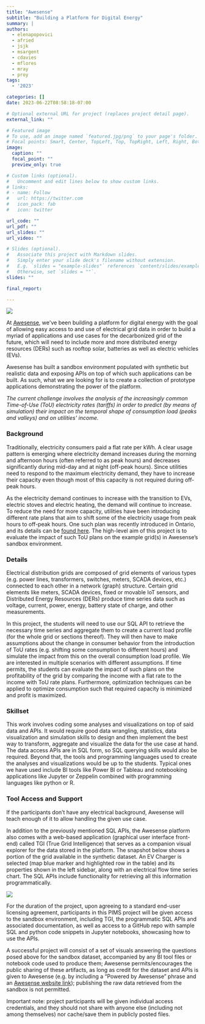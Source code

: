 ```yaml
---
title: "Awesense"
subtitle: "Building a Platform for Digital Energy"
summary: |
authors:
  - elenapopovici
  - afried
  - jsjk
  - msargent
  - cdavies
  - mflores
  - mray
  - proy
tags:
  - '2023'

categories: []
date: 2023-06-22T08:58:18-07:00

# Optional external URL for project (replaces project detail page).
external_link: ""

# Featured image
# To use, add an image named `featured.jpg/png` to your page's folder.
# Focal points: Smart, Center, TopLeft, Top, TopRight, Left, Right, BottomLeft, Bottom, BottomRight.
image:
  caption: ""
  focal_point: ""
  preview_only: true

# Custom links (optional).
#   Uncomment and edit lines below to show custom links.
# links:
# - name: Follow
#   url: https://twitter.com
#   icon_pack: fab
#   icon: twitter

url_code: ""
url_pdf: ""
url_slides: ""
url_video: ""

# Slides (optional).
#   Associate this project with Markdown slides.
#   Simply enter your slide deck's filename without extension.
#   E.g. `slides = "example-slides"` references `content/slides/example-slides.md`.
#   Otherwise, set `slides = ""`.
slides: ""

final_report:

---
```

![](AwesenseLogo.png)

At [Awesense](https://www.awesense.com/), we've been building a platform for
digital energy with the goal of allowing easy access to and use of electrical
grid data in order to build a myriad of applications and use cases for the
decarbonized grid of the future, which will need to include more and more
distributed energy resources (DERs) such as rooftop solar, batteries as well as
electric vehicles (EVs).

Awesense has built a sandbox environment populated with synthetic but realistic
data and exposing APIs on top of which such applications can be built. As such,
what we are looking for is to create a collection of prototype applications
demonstrating the power of the platform.

_The current challenge involves the analysis of the increasingly common
Time-of-Use (ToU) electricity rates (tariffs) in order to predict (by means of
simulation) their impact on the temporal shape of consumption load (peaks and
valleys) and on utilities' income._

###  Background
Traditionally, electricity consumers paid a flat rate per kWh. A clear usage
pattern is emerging where electricity demand increases during the morning and
afternoon hours (often referred to as peak hours) and decreases significantly
during mid-day and at night (off-peak hours). Since utilities need to respond to
the maximum electricity demand, they have to increase their capacity even though
most of this capacity is not required during off-peak hours.

As the electricity demand continues to increase with the transition to EVs,
electric stoves and electric heating, the demand will continue to increase. To
reduce the need for more capacity, utilities have been introducing different
rate plans that aim to shift some of the electricity usage from peak hours to
off-peak hours. One such plan was recently introduced in Ontario, and its
details can be [found here](https://toronto.ctvnews.ca/ontario-introduces-new-ultra-low-overnight-hydro-pricing-1.6350650). The high-level aim of this project is to evaluate the
impact of such ToU plans on the example grid(s) in Awesense’s sandbox
environment.

### Details

Electrical distribution grids are composed of grid elements of various types (e.g. power lines,
transformers, switches, meters, SCADA devices, etc.) connected to each other in a network
(graph) structure. Certain grid elements like meters, SCADA devices, fixed or movable IoT
sensors, and Distributed Energy Resources (DERs) produce time series data such as voltage,
current, power, energy, battery state of charge, and other measurements.

In this project, the students will need to use our SQL API to retrieve the
necessary time series and aggregate them to create a current load profile (for
the whole grid or sections thereof). They will then have to make assumptions
about the change in consumer behavior from the introduction of ToU rates (e.g.
shifting some consumption to different hours) and simulate the impact from this
on the overall consumption load profile. We are interested in multiple scenarios
with different assumptions. If time permits, the students can evaluate the
impact of such plans on the profitability of the grid by comparing the income
with a flat rate to the income with ToU rate plans. Furthermore, optimization
techniques can be applied to optimize consumption such that required capacity is
minimized and profit is maximized.


### Skillset
This work involves coding some analyses and visualizations on top of said data and APIs. It
would require good data wrangling, statistics, data visualization and simulation skills to design
and then implement the best way to transform, aggregate and visualize the data for the use
case at hand. The data access APIs are in SQL form, so SQL querying skills would also be
required. Beyond that, the tools and programming languages used to create the analyses and
visualizations would be up to the students. Typical ones we have used include BI tools like
Power BI or Tableau and notebooking applications like Jupyter or Zeppelin combined with
programming languages like python or R.


### Tool Access and Support
If the participants don’t have any electrical background, Awesense will teach enough of it to
allow handling the given use case.

In addition to the previously mentioned SQL APIs, the Awesense platform also
comes with a web-based application (graphical user interface front-end) called
TGI (True Grid Intelligence) that serves as a companion visual explorer for the
data stored in the platform. The snapshot below shows a portion of the grid
available in the synthetic dataset. An EV Charger is selected (map blue marker
and highlighted row in the table) and its properties shown in the left sidebar,
along with an electrical flow time series chart. The SQL APIs include
functionality for retrieving all this information programmatically.

![](./table.png)

For the duration of the project, upon agreeing to a standard end-user licensing agreement,
participants in this PIMS project will be given access to the sandbox environment, including
TGI, the programmatic SQL APIs and associated documentation, as well as access to a GitHub
repo with sample SQL and python code snippets in Jupyter notebooks, showcasing how to use
the APIs.

A successful project will consist of a set of visuals answering the questions
posed above for the sandbox dataset, accompanied by any BI tool files or
notebook code used to produce them; Awesense permits/encourages the public
sharing of these artifacts, as long as credit for the dataset and APIs is given
to Awesense (e.g. by including a “Powered by Awesense” phrase and an [Awesense
website link](https://www.awesense.com/)); publishing the raw data retrieved
from the sandbox is not permitted.

Important note: project participants will be given individual access
credentials, and they should not share with anyone else (including not among
themselves) nor cache/save them in publicly posted files.
